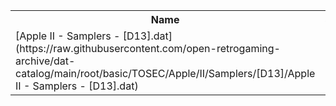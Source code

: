 <table>
<tr><th>Name</th><th>Size</th></tr>
<tr><td>[Apple II - Samplers - [D13].dat](https://raw.githubusercontent.com/open-retrogaming-archive/dat-catalog/main/root/basic/TOSEC/Apple/II/Samplers/[D13]/Apple II - Samplers - [D13].dat)</td><td>977</td></tr>
</table>
